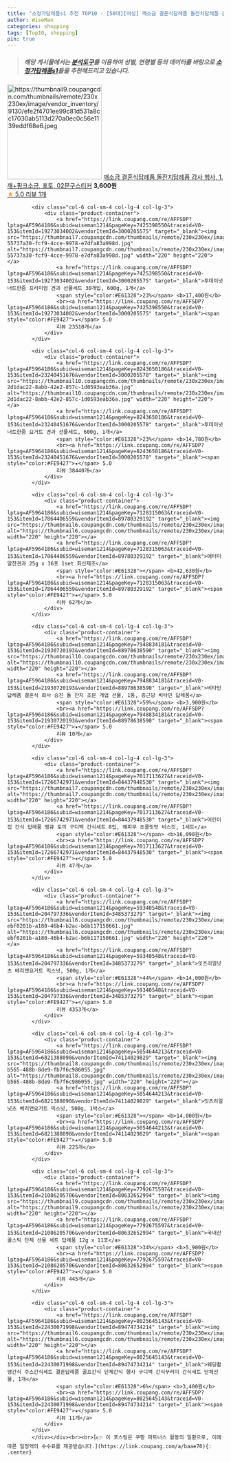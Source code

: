 ```yaml
---
title: "소정가답례품s1 추천 TOP10 - [50대][여성] 깨소금 결혼식답례품 돌잔치답례품 감사 행사, 1.깨+핑크소금, 포토, 02문구스티커"
author: WiseMan
categories: shopping
tags: [Top10, shopping]
pin: true
---
```


> ##### 해당 게시물에서는 [**분석도구**](https://itemscout.io/)를 이용하여 **성별**, **연령별** 등의 데이터를 바탕으로 [**소정가답례품s1**](https://link.coupang.com/a/baae76)들을 추천해드리고 있습니다.
<div class="container"><div class="row">
            <div class="col-6 col-sm-4 col-lg-4 col-lg-3">
                <div class="product-container">
                    <a href="https://link.coupang.com/re/AFFSDP?lptag=AF5964186&subid=wiseman1214&pageKey=8177505522&traceid=V0-153&itemId=23373478209&vendorItemId=90403639811" target="_blank"><img src="https://thumbnail9.coupangcdn.com/thumbnails/remote/230x230ex/image/vendor_inventory/9130/efe2f4701ee99c81d531a8cc17030ab5113d270a0ec0c56e1139eddf68e6.jpeg" alt="https://thumbnail9.coupangcdn.com/thumbnails/remote/230x230ex/image/vendor_inventory/9130/efe2f4701ee99c81d531a8cc17030ab5113d270a0ec0c56e1139eddf68e6.jpeg" width="220" height="220"></a>
                    <a href="https://link.coupang.com/re/AFFSDP?lptag=AF5964186&subid=wiseman1214&pageKey=8177505522&traceid=V0-153&itemId=23373478209&vendorItemId=90403639811" target="_blank">깨소금 결혼식답례품 돌잔치답례품 감사 행사, 1.깨+핑크소금, 포토, 02문구스티커</a>
                    <span style="color:#E61328"></span> <b>3,600원</b>
                    <br><a href="https://link.coupang.com/re/AFFSDP?lptag=AF5964186&subid=wiseman1214&pageKey=8177505522&traceid=V0-153&itemId=23373478209&vendorItemId=90403639811" target="_blank"><span style="color:#FE9427">★</span> 5.0
                    리뷰 1개</a>
                </div>
            </div>
            
            <div class="col-6 col-sm-4 col-lg-4 col-lg-3">
                <div class="product-container">
                    <a href="https://link.coupang.com/re/AFFSDP?lptag=AF5964186&subid=wiseman1214&pageKey=7425398550&traceid=V0-153&itemId=19273034002&vendorItemId=3000205575" target="_blank"><img src="https://thumbnail7.coupangcdn.com/thumbnails/remote/230x230ex/image/retail/images/5298940798956401-55737a30-fcf9-4cce-9978-e7dfa83a998d.jpg" alt="https://thumbnail7.coupangcdn.com/thumbnails/remote/230x230ex/image/retail/images/5298940798956401-55737a30-fcf9-4cce-9978-e7dfa83a998d.jpg" width="220" height="220"></a>
                    <a href="https://link.coupang.com/re/AFFSDP?lptag=AF5964186&subid=wiseman1214&pageKey=7425398550&traceid=V0-153&itemId=19273034002&vendorItemId=3000205575" target="_blank">투데이넛 너트한줌 프리미엄 견과 선물세트 30개입, 600g, 1개</a>
                    <span style="color:#E61328">23%</span> <b>17,400원</b>
                    <br><a href="https://link.coupang.com/re/AFFSDP?lptag=AF5964186&subid=wiseman1214&pageKey=7425398550&traceid=V0-153&itemId=19273034002&vendorItemId=3000205575" target="_blank"><span style="color:#FE9427">★</span> 5.0
                    리뷰 23510개</a>
                </div>
            </div>
            
            <div class="col-6 col-sm-4 col-lg-4 col-lg-3">
                <div class="product-container">
                    <a href="https://link.coupang.com/re/AFFSDP?lptag=AF5964186&subid=wiseman1214&pageKey=8243650186&traceid=V0-153&itemId=23240451676&vendorItemId=3000205578" target="_blank"><img src="https://thumbnail10.coupangcdn.com/thumbnails/remote/230x230ex/image/retail/images/3751475316172359-2d1dac22-8abb-42e2-857c-1d0593eab36a.jpg" alt="https://thumbnail10.coupangcdn.com/thumbnails/remote/230x230ex/image/retail/images/3751475316172359-2d1dac22-8abb-42e2-857c-1d0593eab36a.jpg" width="220" height="220"></a>
                    <a href="https://link.coupang.com/re/AFFSDP?lptag=AF5964186&subid=wiseman1214&pageKey=8243650186&traceid=V0-153&itemId=23240451676&vendorItemId=3000205578" target="_blank">투데이넛 너트한줌 요거트 견과 선물세트, 600g, 1개</a>
                    <span style="color:#E61328">23%</span> <b>14,780원</b>
                    <br><a href="https://link.coupang.com/re/AFFSDP?lptag=AF5964186&subid=wiseman1214&pageKey=8243650186&traceid=V0-153&itemId=23240451676&vendorItemId=3000205578" target="_blank"><span style="color:#FE9427">★</span> 5.0
                    리뷰 38440개</a>
                </div>
            </div>
            
            <div class="col-6 col-sm-4 col-lg-4 col-lg-3">
                <div class="product-container">
                    <a href="https://link.coupang.com/re/AFFSDP?lptag=AF5964186&subid=wiseman1214&pageKey=7128315063&traceid=V0-153&itemId=17864406559&vendorItemId=89780329192" target="_blank"><img src="https://thumbnail6.coupangcdn.com/thumbnails/remote/230x230ex/image/vendor_inventory/da47/03d545f82cb499fc174feec963f586443115de182f194a884d96b480caff.jpg" alt="https://thumbnail6.coupangcdn.com/thumbnails/remote/230x230ex/image/vendor_inventory/da47/03d545f82cb499fc174feec963f586443115de182f194a884d96b480caff.jpg" width="220" height="220"></a>
                    <a href="https://link.coupang.com/re/AFFSDP?lptag=AF5964186&subid=wiseman1214&pageKey=7128315063&traceid=V0-153&itemId=17864406559&vendorItemId=89780329192" target="_blank">애터미 알찬견과 25g x 36포 1set 최신제조</a>
                    <span style="color:#E61328"></span> <b>42,630원</b>
                    <br><a href="https://link.coupang.com/re/AFFSDP?lptag=AF5964186&subid=wiseman1214&pageKey=7128315063&traceid=V0-153&itemId=17864406559&vendorItemId=89780329192" target="_blank"><span style="color:#FE9427">★</span> 5.0
                    리뷰 62개</a>
                </div>
            </div>
            
            <div class="col-6 col-sm-4 col-lg-4 col-lg-3">
                <div class="product-container">
                    <a href="https://link.coupang.com/re/AFFSDP?lptag=AF5964186&subid=wiseman1214&pageKey=7948834181&traceid=V0-153&itemId=21930720193&vendorItemId=88978638590" target="_blank"><img src="https://thumbnail10.coupangcdn.com/thumbnails/remote/230x230ex/image/vendor_inventory/59cf/705e4606791b2e1ba0ff51e7999f96a68da688f594ad332d03057a04da0a.png" alt="https://thumbnail10.coupangcdn.com/thumbnails/remote/230x230ex/image/vendor_inventory/59cf/705e4606791b2e1ba0ff51e7999f96a68da688f594ad332d03057a04da0a.png" width="220" height="220"></a>
                    <a href="https://link.coupang.com/re/AFFSDP?lptag=AF5964186&subid=wiseman1214&pageKey=7948834181&traceid=V0-153&itemId=21930720193&vendorItemId=88978638590" target="_blank">비타민 답례품 결혼식 회사 승진 돌 잔치 조문 개업 선물, 1통, 종근당 비타민 답례품</a>
                    <span style="color:#E61328">59%</span> <b>3,900원</b>
                    <br><a href="https://link.coupang.com/re/AFFSDP?lptag=AF5964186&subid=wiseman1214&pageKey=7948834181&traceid=V0-153&itemId=21930720193&vendorItemId=88978638590" target="_blank"><span style="color:#FE9427">★</span> 5.0
                    리뷰 10개</a>
                </div>
            </div>
            
            <div class="col-6 col-sm-4 col-lg-4 col-lg-3">
                <div class="product-container">
                    <a href="https://link.coupang.com/re/AFFSDP?lptag=AF5964186&subid=wiseman1214&pageKey=7017113627&traceid=V0-153&itemId=17266742971&vendorItemId=84437948530" target="_blank"><img src="https://thumbnail7.coupangcdn.com/thumbnails/remote/230x230ex/image/vendor_inventory/44c7/0b2fe1c642e5e67f13689bb66d897453be3e7afcd01fef1be50fb027ee15.jpg" alt="https://thumbnail7.coupangcdn.com/thumbnails/remote/230x230ex/image/vendor_inventory/44c7/0b2fe1c642e5e67f13689bb66d897453be3e7afcd01fef1be50fb027ee15.jpg" width="220" height="220"></a>
                    <a href="https://link.coupang.com/re/AFFSDP?lptag=AF5964186&subid=wiseman1214&pageKey=7017113627&traceid=V0-153&itemId=17266742971&vendorItemId=84437948530" target="_blank">어린이집 간식 답례품 땡큐 토끼 구디백 간식세트 8입, 해피무 초콜릿맛 비스킷, 1세트</a>
                    <span style="color:#E61328"></span> <b>16,090원</b>
                    <br><a href="https://link.coupang.com/re/AFFSDP?lptag=AF5964186&subid=wiseman1214&pageKey=7017113627&traceid=V0-153&itemId=17266742971&vendorItemId=84437948530" target="_blank"><span style="color:#FE9427">★</span> 5.0
                    리뷰 47개</a>
                </div>
            </div>
            
            <div class="col-6 col-sm-4 col-lg-4 col-lg-3">
                <div class="product-container">
                    <a href="https://link.coupang.com/re/AFFSDP?lptag=AF5964186&subid=wiseman1214&pageKey=59340548&traceid=V0-153&itemId=204797336&vendorItemId=3485373279" target="_blank"><img src="https://thumbnail6.coupangcdn.com/thumbnails/remote/230x230ex/image/retail/images/4076612142207842-ebf0201b-a180-46b4-b2ac-b6b117150661.jpg" alt="https://thumbnail6.coupangcdn.com/thumbnails/remote/230x230ex/image/retail/images/4076612142207842-ebf0201b-a180-46b4-b2ac-b6b117150661.jpg" width="220" height="220"></a>
                    <a href="https://link.coupang.com/re/AFFSDP?lptag=AF5964186&subid=wiseman1214&pageKey=59340548&traceid=V0-153&itemId=204797336&vendorItemId=3485373279" target="_blank">잇츠리얼넛츠 베리앤요거트 믹스넛, 500g, 1개</a>
                    <span style="color:#E61328">44%</span> <b>14,000원</b>
                    <br><a href="https://link.coupang.com/re/AFFSDP?lptag=AF5964186&subid=wiseman1214&pageKey=59340548&traceid=V0-153&itemId=204797336&vendorItemId=3485373279" target="_blank"><span style="color:#FE9427">★</span> 5.0
                    리뷰 4353개</a>
                </div>
            </div>
            
            <div class="col-6 col-sm-4 col-lg-4 col-lg-3">
                <div class="product-container">
                    <a href="https://link.coupang.com/re/AFFSDP?lptag=AF5964186&subid=wiseman1214&pageKey=5054644213&traceid=V0-153&itemId=6821388090&vendorItemId=74114029829" target="_blank"><img src="https://thumbnail8.coupangcdn.com/thumbnails/remote/230x230ex/image/product/image/vendoritem/2019/03/07/3485373279/4f14e3cc-b565-488b-8de9-fb7f6c986055.jpg" alt="https://thumbnail8.coupangcdn.com/thumbnails/remote/230x230ex/image/product/image/vendoritem/2019/03/07/3485373279/4f14e3cc-b565-488b-8de9-fb7f6c986055.jpg" width="220" height="220"></a>
                    <a href="https://link.coupang.com/re/AFFSDP?lptag=AF5964186&subid=wiseman1214&pageKey=5054644213&traceid=V0-153&itemId=6821388090&vendorItemId=74114029829" target="_blank">잇츠리얼넛츠 베리앤요거트 믹스넛, 500g, 1박스</a>
                    <span style="color:#E61328"></span> <b>14,000원</b>
                    <br><a href="https://link.coupang.com/re/AFFSDP?lptag=AF5964186&subid=wiseman1214&pageKey=5054644213&traceid=V0-153&itemId=6821388090&vendorItemId=74114029829" target="_blank"><span style="color:#FE9427">★</span> 5.0
                    리뷰 225개</a>
                </div>
            </div>
            
            <div class="col-6 col-sm-4 col-lg-4 col-lg-3">
                <div class="product-container">
                    <a href="https://link.coupang.com/re/AFFSDP?lptag=AF5964186&subid=wiseman1214&pageKey=7792675597&traceid=V0-153&itemId=21086205706&vendorItemId=80632652994" target="_blank"><img src="https://thumbnail9.coupangcdn.com/thumbnails/remote/230x230ex/image/vendor_inventory/e1c2/e2e5b59f653899880f3b72c18e6b559fee85e636cf18f81a1787f235daa8.jpg" alt="https://thumbnail9.coupangcdn.com/thumbnails/remote/230x230ex/image/vendor_inventory/e1c2/e2e5b59f653899880f3b72c18e6b559fee85e636cf18f81a1787f235daa8.jpg" width="220" height="220"></a>
                    <a href="https://link.coupang.com/re/AFFSDP?lptag=AF5964186&subid=wiseman1214&pageKey=7792675597&traceid=V0-153&itemId=21086205706&vendorItemId=80632652994" target="_blank">국내산 꿀스틱 단체 선물 세트 답례품 12g x 11포</a>
                    <span style="color:#E61328">34%</span> <b>5,900원</b>
                    <br><a href="https://link.coupang.com/re/AFFSDP?lptag=AF5964186&subid=wiseman1214&pageKey=7792675597&traceid=V0-153&itemId=21086205706&vendorItemId=80632652994" target="_blank"><span style="color:#FE9427">★</span> 5.0
                    리뷰 445개</a>
                </div>
            </div>
            
            <div class="col-6 col-sm-4 col-lg-4 col-lg-3">
                <div class="product-container">
                    <a href="https://link.coupang.com/re/AFFSDP?lptag=AF5964186&subid=wiseman1214&pageKey=8025645143&traceid=V0-153&itemId=22430071998&vendorItemId=89474734214" target="_blank"><img src="https://thumbnail6.coupangcdn.com/thumbnails/remote/230x230ex/image/vendor_inventory/77bd/855c133a1b50bdca1f1270e270e99159c0cd0ae918d9c18f2aeb05f407c5.png" alt="https://thumbnail6.coupangcdn.com/thumbnails/remote/230x230ex/image/vendor_inventory/77bd/855c133a1b50bdca1f1270e270e99159c0cd0ae918d9c18f2aeb05f407c5.png" width="220" height="220"></a>
                    <a href="https://link.coupang.com/re/AFFSDP?lptag=AF5964186&subid=wiseman1214&pageKey=8025645143&traceid=V0-153&itemId=22430071998&vendorItemId=89474734214" target="_blank">웨딩촬영간식 주스간식세트 결혼답례품 골프간식 단체간식 행사 구디백 간식꾸러미 간식세트 단체선물, 1개</a>
                    <span style="color:#E61328">6%</span> <b>3,400원</b>
                    <br><a href="https://link.coupang.com/re/AFFSDP?lptag=AF5964186&subid=wiseman1214&pageKey=8025645143&traceid=V0-153&itemId=22430071998&vendorItemId=89474734214" target="_blank"><span style="color:#FE9427">★</span> 5.0
                    리뷰 11개</a>
                </div>
            </div>
            </div></div><br><br>[👉 이 포스팅은 쿠팡 파트너스 활동의 일환으로, 이에 따른 일정액의 수수료를 제공받습니다.](https://link.coupang.com/a/baae76){: .center}